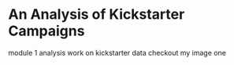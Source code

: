 # An Analysis of Kickstarter Campaigns
module 1 analysis work on kickstarter data
checkout my image one 
